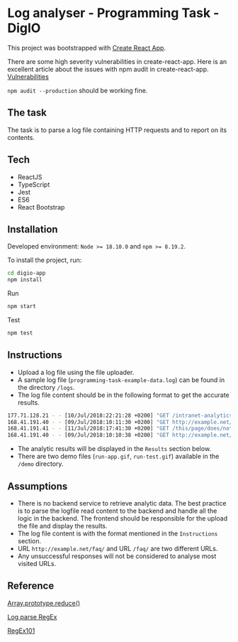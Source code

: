 # Log analyser - Programming Task - DigIO

This project was bootstrapped with [Create React App](https://github.com/facebook/create-react-app).

There are some high severity vulnerabilities in create-react-app. Here is an excellent article about the issues with npm audit in create-react-app.
[Vulnerabilities](https://overreacted.io/npm-audit-broken-by-design/)

`npm audit --production` should be working fine.

## The task

The task is to parse a log file containing HTTP requests and to report on its contents.

## Tech

- ReactJS
- TypeScript
- Jest
- ES6
- React Bootstrap

## Installation

Developed environment:  `Node >= 18.10.0` and `npm >= 8.19.2`. 

To install the project, run:

```sh
cd digio-app
npm install
```

Run
```sh
npm start
```

Test
```sh
npm test
```

## Instructions

- Upload a log file using the file uploader.
- A sample log file (`programming-task-example-data.log`) can be found in the directory `/logs`.
- The log file content should be in the following format to get the accurate results.
```sh
177.71.128.21 - - [10/Jul/2018:22:21:28 +0200] "GET /intranet-analytics/ HTTP/1.1" 200 3574 "-" "Mozilla/5.0 (X11; U; Linux x86_64; fr-FR) AppleWebKit/534.7 (KHTML, like Gecko) Epiphany/2.30.6 Safari/534.7"
168.41.191.40 - - [09/Jul/2018:10:11:30 +0200] "GET http://example.net/faq/ HTTP/1.1" 200 3574 "-" "Mozilla/5.0 (Linux; U; Android 2.3.5; en-us; HTC Vision Build/GRI40) AppleWebKit/533.1 (KHTML, like Gecko) Version/4.0 Mobile Safari/533.1"
168.41.191.41 - - [11/Jul/2018:17:41:30 +0200] "GET /this/page/does/not/exist/ HTTP/1.1" 404 3574 "-" "Mozilla/5.0 (Linux; U; Android 2.3.5; en-us; HTC Vision Build/GRI40) AppleWebKit/533.1 (KHTML, like Gecko) Version/4.0 Mobile Safari/533.1"
168.41.191.40 - - [09/Jul/2018:10:10:38 +0200] "GET http://example.net/blog/category/meta/ HTTP/1.1" 200 3574 "-" "Mozilla/5.0 (Macintosh; Intel Mac OS X 10_6_7) AppleWebKit/534.24 (KHTML, like Gecko) RockMelt/0.9.58.494 Chrome/11.0.696.71 Safari/534.24"
```
- The analytic results will be displayed in the `Results` section below.
- There are two demo files (`run-app.gif`, `run-test.gif`) available in the `/demo` directory.

## Assumptions

- There is no backend service to retrieve analytic data. The best practice  is to parse the logfile read content to the backend and handle all the logic in the backend. The frontend should be responsible for the upload the file and display the results.
- The log file content is with the format mentioned in the `Instructions` section.
- URL `http://example.net/faq/` and URL `/faq/` are two different URLs.
- Any unsuccessful responses will not be considered to analyse most visited URLs.

## Reference

[Array.prototype.reduce()](https://developer.mozilla.org/en-US/docs/Web/JavaScript/Reference/Global_Objects/Array/reduce)

[Log parse RegEx](https://catalog.us-east-1.prod.workshops.aws/workshops/60a6ee4e-e32d-42f5-bd9b-4a2f7c135a72/en-US/05-ingest-and-process-application-logs/05-5-parse-logs-regex)

[RegEx101](https://regex101.com/)
